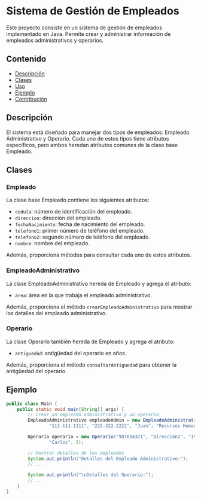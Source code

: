 # Sistema de Gestión de Empleados

Este proyecto consiste en un sistema de gestión de empleados implementado en Java. Permite crear y administrar información de empleados administrativos y operarios.

## Contenido

- [Descripción](#descripción)
- [Clases](#clases)
- [Uso](#uso)
- [Ejemplo](#ejemplo)
- [Contribución](#contribución)

## Descripción

El sistema está diseñado para manejar dos tipos de empleados: Empleado Administrativo y Operario. Cada uno de estos tipos tiene atributos específicos, pero ambos heredan atributos comunes de la clase base Empleado.

## Clases

### Empleado

La clase base Empleado contiene los siguientes atributos:

- `cedula`: número de identificación del empleado.
- `direccion`: dirección del empleado.
- `fechaNacimiento`: fecha de nacimiento del empleado.
- `telefono1`: primer número de teléfono del empleado.
- `telefono2`: segundo número de teléfono del empleado.
- `nombre`: nombre del empleado.

Además, proporciona métodos para consultar cada uno de estos atributos.

### EmpleadoAdministrativo

La clase EmpleadoAdministrativo hereda de Empleado y agrega el atributo:

- `area`: área en la que trabaja el empleado administrativo.

Además, proporciona el método `crearEmpleadoAdministrativo` para mostrar los detalles del empleado administrativo.

### Operario

La clase Operario también hereda de Empleado y agrega el atributo:

- `antiguedad`: antigüedad del operario en años.

Además, proporciona el método `consultarAntiguedad` para obtener la antigüedad del operario.

## Ejemplo

```java
public class Main {
    public static void main(String[] args) {
        // Crear un empleado administrativo y un operario
        EmpleadoAdministrativo empleadoAdmin = new EmpleadoAdministrativo("123456789", "Dirección1", "1990-01-01",
                "111-111-1111", "222-222-2222", "Juan", "Recursos Humanos");

        Operario operario = new Operario("987654321", "Dirección2", "1985-05-05", "333-333-3333", "444-444-4444",
                "Carlos", 3);

        // Mostrar detalles de los empleados
        System.out.println("Detalles del Empleado Administrativo:");
        // ...

        System.out.println("\nDetalles del Operario:");
        // ...
    }
}
